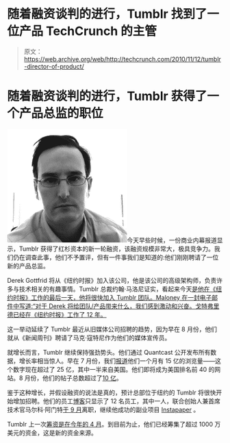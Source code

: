 # 随着融资谈判的进行，Tumblr 找到了一位产品 TechCrunch 的主管

> 原文：<https://web.archive.org/web/http://techcrunch.com/2010/11/12/tumblr-director-of-product/>

# 随着融资谈判的进行，Tumblr 获得了一个产品总监的职位

![](img/22d01928f2d66b18a373b6bf168607e9.png "g")今天早些时候，一份商业内幕报道显示，Tumblr 获得了红杉资本的新一轮融资，该融资规模非常大，极具竞争力。我们仍在调查此事，他们不予置评，但有一件事我们是知道的:他们刚刚聘请了一位新的产品总监。

Derek Gottfrid 将从《纽约时报》加入该公司，他是该公司的高级架构师，负责许多与技术相关的有趣事情。Tumblr 总裁约翰·马洛尼证实，看起来今天[是他在《纽约时报》工作的最后一天，他将很快加入 Tumblr 团队。Maloney 在一封电子邮件中写道:“对于 Derek 将给团队/产品带来什么，我们感到激动和兴奋。戈特弗里德已经在《纽约时报》工作了 12 年。](https://web.archive.org/web/20230202213040/http://twitter.com/#!/derekg/status/2851306892951552)

这一举动延续了 Tumblr 最近从旧媒体公司招聘的趋势，因为早在 8 月份，他们就从《新闻周刊》聘请了马克·寇特尼作为他们的媒体宣传员。

就增长而言，Tumblr 继续保持强劲势头。他们通过 Quantcast 公开发布所有数据，增长率相当惊人。早在 7 月份，我们[报道](https://web.archive.org/web/20230202213040/https://techcrunch.com/2010/07/19/tumblr-stats/)他们一个月有 15 亿的浏览量——这个数字现在超过了 25 亿，其中一半来自美国。他们即将成为美国排名前 40 的网站。8 月份，他们的帖子总数超过了[10 亿](https://web.archive.org/web/20230202213040/https://techcrunch.com/2010/08/23/tumblr-1-billionposts/)。

鉴于这种增长，并假设融资的说法是真的，预计总部位于纽约的 Tumblr 将很快开始增加招聘。他们的员工[博客](https://web.archive.org/web/20230202213040/http://staff.tumblr.com/)只显示了 12 名员工，其中一人，联合创始人兼首席技术官马尔科·阿门特[于 9 月](https://web.archive.org/web/20230202213040/https://techcrunch.com/2010/09/21/marco-arment-instapaper/)离职，继续他成功的副业项目 [Instapaper](https://web.archive.org/web/20230202213040/http://instapaper.com/) 。

Tumblr 上一次[筹资是在今年的 4 月](https://web.archive.org/web/20230202213040/https://techcrunch.com/2010/04/20/tumblr-funding/)。到目前为止，他们已经筹集了超过 1000 万美元的资金，这是新的资金来源。